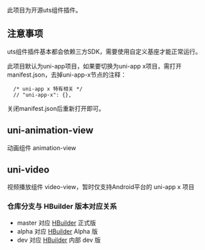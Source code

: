 此项目为开源uts组件插件。


## 注意事项
uts组件插件基本都会依赖三方SDK，需要使用自定义基座才能正常运行。

此项目默认为uni-app项目，如果要切换为uni-app x项目，需打开manifest.json，去掉uni-app-x节点的注释：
```
  /* uni-app x 特有相关 */
  // "uni-app-x": {},
```
关闭manifest.json后重新打开即可。


## uni-animation-view
动画组件 animation-view


## uni-video
视频播放组件 video-view，暂时仅支持Android平台的 uni-app x 项目

### 仓库分支与 HBuilder 版本对应关系

- master 对应 [HBuilder](https://www.dcloud.io/hbuilderx.html) 正式版
- alpha 对应 [HBuilder](https://www.dcloud.io/hbuilderx.html) Alpha 版
- dev 对应 [HBuilder](https://www.dcloud.io/hbuilderx.html) 内部 dev 版
